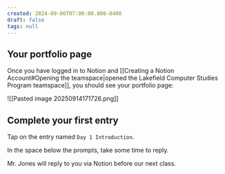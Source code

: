 ```yaml
---
created: 2024-09-06T07:00:00.000-0400
draft: false
tags: null
---
```


## Your portfolio page

Once you have logged in to Notion and [[Creating a Notion Account#Opening the teamspace|opened the Lakefield Computer Studies Program teamspace]], you should see your portfolio page:

![[Pasted image 20250914171726.png]]

## Complete your first entry

Tap on the entry named `Day 1 Introduction`.

In the space below the prompts, take some time to reply.

Mr. Jones will reply to you via Notion before our next class.